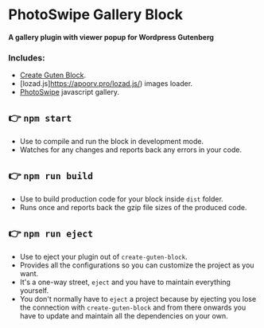 


# PhotoSwipe Gallery Block
#### A gallery plugin with viewer popup for Wordpress Gutenberg

### Includes:
- [Create Guten Block](https://github.com/ahmadawais/create-guten-block).
- [lozad.js]https://apoorv.pro/lozad.js/) images loader.
- [PhotoSwipe](http://photoswipe.com/) javascript gallery.

## 👉  `npm start`
- Use to compile and run the block in development mode.
- Watches for any changes and reports back any errors in your code.

## 👉  `npm run build`
- Use to build production code for your block inside `dist` folder.
- Runs once and reports back the gzip file sizes of the produced code.

## 👉  `npm run eject`
- Use to eject your plugin out of `create-guten-block`.
- Provides all the configurations so you can customize the project as you want.
- It's a one-way street, `eject` and you have to maintain everything yourself.
- You don't normally have to `eject` a project because by ejecting you lose the connection with `create-guten-block` and from there onwards you have to update and maintain all the dependencies on your own.

